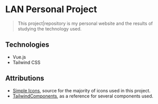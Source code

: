 # LAN Personal Project

> This project|repository is my personal website and the results of studying the technology used.

## Technologies

- Vue.js
- Tailwind CSS

## Attributions

- [Simple Icons](https://simpleicons.org), source for the majority of icons used in this project.
- [TailwindComponents](https://tailwindcomponents.com), as a reference for several components used.
